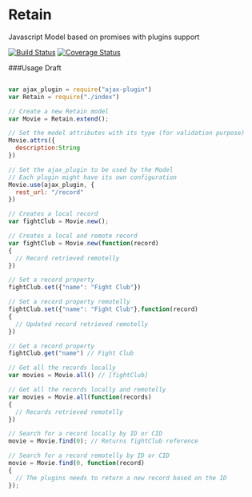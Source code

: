 Retain
====

Javascript Model based on promises with plugins support

[![Build Status](https://travis-ci.org/giuliandrimba/retain.png?branch=master)](https://travis-ci.org/giuliandrimba/retain) [![Coverage Status](https://coveralls.io/repos/giuliandrimba/retain/badge.png?branch=master)](https://coveralls.io/r/giuliandrimba/retain?branch=master)

###Usage Draft
``` javascript

var ajax_plugin = require("ajax-plugin")
var Retain = require("./index")

// Create a new Retain model
var Movie = Retain.extend();

// Set the model attributes with its type (for validation purpose)
Movie.attrs({
  description:String
})

// Set the ajax_plugin to be used by the Model
// Each plugin might have its own configuration
Movie.use(ajax_plugin, { 
  rest_url: "/record"
})

// Creates a local record
var fightClub = Movie.new();

// Creates a local and remote record
var fightClub = Movie.new(function(record)
{
  // Record retrieved remotelly
})

// Set a record property
fightClub.set({"name": "Fight Club"})

// Set a record property remotelly
fightClub.set({"name": "Fight Club"},function(record)
{
  // Updated record retrieved remotelly
})

// Get a record property
fightClub.get("name") // Fight Club

// Get all the records locally
var movies = Movie.all() // [fightClub]

// Get all the records locally and remotelly
var movies = Movie.all(function(records)
{
  // Records retrieved remotelly
})

// Search for a record locally by ID or CID
movie = Movie.find(0); // Returns fightClub reference

// Search for a record remotelly by ID or CID
movie = Movie.find(0, function(record)
{
  // The plugins needs to return a new record based on the ID
});

```
